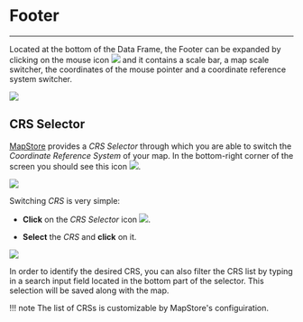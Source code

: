 # Footer
********

Located at the bottom of the Data Frame, the Footer can be expanded by clicking on the mouse icon <img src="../img/button/mouse-icon.jpg" class="ms-docbutton"/> and it contains a scale bar, a map scale switcher, the coordinates of the mouse pointer and a coordinate reference system switcher.

<img src="../img/footer/footer.jpg" class="ms-docimage" />

CRS Selector
------------

[MapStore](https://mapstore.geo-solutions.it/mapstore/#/) provides a *CRS Selector* through which you are able to switch the *Coordinate Reference System* of your map. In the bottom-right corner of the screen you should see this icon <img src="../img/button/crs_selector_icon.jpg" class="ms-docbutton" />.

<img src="../img/footer/crs_selector.jpg" class="ms-docimage"  style="max-width:500px;"/>

Switching *CRS* is very simple:

* **Click** on the *CRS Selector* icon <img src="../img/button/crs_selector_icon.jpg" class="ms-docbutton" />.

* **Select** the *CRS* and **click** on it.

<img src="../img/footer/CRS_selector.gif" class="ms-docimage"/>

In order to identify the desired CRS, you can also filter the CRS list by typing in a search input field located in the bottom part of the selector. This selection will be saved along with the map.

!!! note
    The list of CRSs is customizable by MapStore's configuiration.
